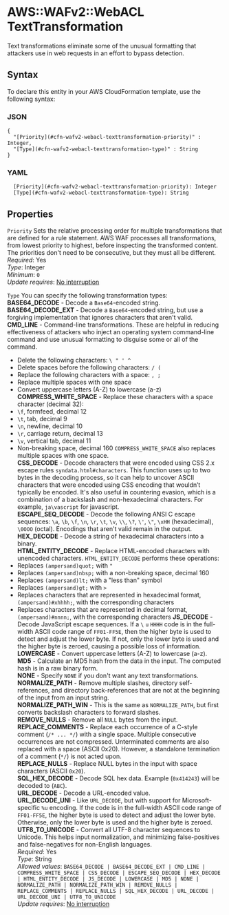 # AWS::WAFv2::WebACL TextTransformation<a name="aws-properties-wafv2-webacl-texttransformation"></a>

Text transformations eliminate some of the unusual formatting that attackers use in web requests in an effort to bypass detection\.

## Syntax<a name="aws-properties-wafv2-webacl-texttransformation-syntax"></a>

To declare this entity in your AWS CloudFormation template, use the following syntax:

### JSON<a name="aws-properties-wafv2-webacl-texttransformation-syntax.json"></a>

```
{
  "[Priority](#cfn-wafv2-webacl-texttransformation-priority)" : Integer,
  "[Type](#cfn-wafv2-webacl-texttransformation-type)" : String
}
```

### YAML<a name="aws-properties-wafv2-webacl-texttransformation-syntax.yaml"></a>

```
  [Priority](#cfn-wafv2-webacl-texttransformation-priority): Integer
  [Type](#cfn-wafv2-webacl-texttransformation-type): String
```

## Properties<a name="aws-properties-wafv2-webacl-texttransformation-properties"></a>

`Priority` <a name="cfn-wafv2-webacl-texttransformation-priority"></a>
Sets the relative processing order for multiple transformations that are defined for a rule statement\. AWS WAF processes all transformations, from lowest priority to highest, before inspecting the transformed content\. The priorities don't need to be consecutive, but they must all be different\.  
_Required_: Yes  
_Type_: Integer  
_Minimum_: `0`  
_Update requires_: [No interruption](https://docs.aws.amazon.com/AWSCloudFormation/latest/UserGuide/using-cfn-updating-stacks-update-behaviors.html#update-no-interrupt)

`Type` <a name="cfn-wafv2-webacl-texttransformation-type"></a>
You can specify the following transformation types:  
 **BASE64_DECODE** \- Decode a `Base64`\-encoded string\.  
 **BASE64_DECODE_EXT** \- Decode a `Base64`\-encoded string, but use a forgiving implementation that ignores characters that aren't valid\.  
 **CMD_LINE** \- Command\-line transformations\. These are helpful in reducing effectiveness of attackers who inject an operating system command\-line command and use unusual formatting to disguise some or all of the command\.

- Delete the following characters: `\ " ' ^`
- Delete spaces before the following characters: `/ (`
- Replace the following characters with a space: `, ;`
- Replace multiple spaces with one space
- Convert uppercase letters \(A\-Z\) to lowercase \(a\-z\)
  **COMPRESS_WHITE_SPACE** \- Replace these characters with a space character \(decimal 32\):
- `\f`, formfeed, decimal 12
- `\t`, tab, decimal 9
- `\n`, newline, decimal 10
- `\r`, carriage return, decimal 13
- `\v`, vertical tab, decimal 11
- Non\-breaking space, decimal 160
  `COMPRESS_WHITE_SPACE` also replaces multiple spaces with one space\.  
  **CSS_DECODE** \- Decode characters that were encoded using CSS 2\.x escape rules `syndata.html#characters`\. This function uses up to two bytes in the decoding process, so it can help to uncover ASCII characters that were encoded using CSS encoding that wouldn’t typically be encoded\. It's also useful in countering evasion, which is a combination of a backslash and non\-hexadecimal characters\. For example, `ja\vascript` for javascript\.  
  **ESCAPE_SEQ_DECODE** \- Decode the following ANSI C escape sequences: `\a`, `\b`, `\f`, `\n`, `\r`, `\t`, `\v`, `\\`, `\?`, `\'`, `\"`, `\xHH` \(hexadecimal\), `\0OOO` \(octal\)\. Encodings that aren't valid remain in the output\.  
  **HEX_DECODE** \- Decode a string of hexadecimal characters into a binary\.  
  **HTML_ENTITY_DECODE** \- Replace HTML\-encoded characters with unencoded characters\. `HTML_ENTITY_DECODE` performs these operations:
- Replaces `(ampersand)quot;` with `"`
- Replaces `(ampersand)nbsp;` with a non\-breaking space, decimal 160
- Replaces `(ampersand)lt;` with a "less than" symbol
- Replaces `(ampersand)gt;` with `>`
- Replaces characters that are represented in hexadecimal format, `(ampersand)#xhhhh;`, with the corresponding characters
- Replaces characters that are represented in decimal format, `(ampersand)#nnnn;`, with the corresponding characters
  **JS_DECODE** \- Decode JavaScript escape sequences\. If a `\` `u` `HHHH` code is in the full\-width ASCII code range of `FF01-FF5E`, then the higher byte is used to detect and adjust the lower byte\. If not, only the lower byte is used and the higher byte is zeroed, causing a possible loss of information\.  
   **LOWERCASE** \- Convert uppercase letters \(A\-Z\) to lowercase \(a\-z\)\.  
   **MD5** \- Calculate an MD5 hash from the data in the input\. The computed hash is in a raw binary form\.  
   **NONE** \- Specify `NONE` if you don't want any text transformations\.  
   **NORMALIZE_PATH** \- Remove multiple slashes, directory self\-references, and directory back\-references that are not at the beginning of the input from an input string\.  
   **NORMALIZE_PATH_WIN** \- This is the same as `NORMALIZE_PATH`, but first converts backslash characters to forward slashes\.  
   **REMOVE_NULLS** \- Remove all `NULL` bytes from the input\.  
   **REPLACE_COMMENTS** \- Replace each occurrence of a C\-style comment \(`/* ... */`\) with a single space\. Multiple consecutive occurrences are not compressed\. Unterminated comments are also replaced with a space \(ASCII 0x20\)\. However, a standalone termination of a comment \(`*/`\) is not acted upon\.  
   **REPLACE_NULLS** \- Replace NULL bytes in the input with space characters \(ASCII `0x20`\)\.  
   **SQL_HEX_DECODE** \- Decode SQL hex data\. Example \(`0x414243`\) will be decoded to \(`ABC`\)\.  
   **URL_DECODE** \- Decode a URL\-encoded value\.  
   **URL_DECODE_UNI** \- Like `URL_DECODE`, but with support for Microsoft\-specific `%u` encoding\. If the code is in the full\-width ASCII code range of `FF01-FF5E`, the higher byte is used to detect and adjust the lower byte\. Otherwise, only the lower byte is used and the higher byte is zeroed\.  
   **UTF8_TO_UNICODE** \- Convert all UTF\-8 character sequences to Unicode\. This helps input normalization, and minimizing false\-positives and false\-negatives for non\-English languages\.  
  _Required_: Yes  
  _Type_: String  
  _Allowed values_: `BASE64_DECODE | BASE64_DECODE_EXT | CMD_LINE | COMPRESS_WHITE_SPACE | CSS_DECODE | ESCAPE_SEQ_DECODE | HEX_DECODE | HTML_ENTITY_DECODE | JS_DECODE | LOWERCASE | MD5 | NONE | NORMALIZE_PATH | NORMALIZE_PATH_WIN | REMOVE_NULLS | REPLACE_COMMENTS | REPLACE_NULLS | SQL_HEX_DECODE | URL_DECODE | URL_DECODE_UNI | UTF8_TO_UNICODE`  
  _Update requires_: [No interruption](https://docs.aws.amazon.com/AWSCloudFormation/latest/UserGuide/using-cfn-updating-stacks-update-behaviors.html#update-no-interrupt)
